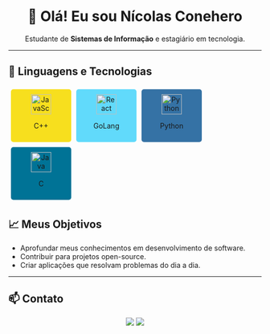 <h1 align="center">👋 Olá! Eu sou Nícolas Conehero</h1>

<p align="center">
  Estudante de <strong>Sistemas de Informação</strong> e estagiário em tecnologia.
</p>

---

## 🚀 Linguagens e Tecnologias

<div style="display: flex; flex-wrap: wrap;">
  <!-- Exemplo de um "card" para cada tecnologia -->
  <div style="background-color: #f7df1e; padding: 10px; margin: 5px; border-radius: 5px; text-align: center; width: 100px;">
    <img src="https://cdn.jsdelivr.net/gh/devicons/devicon/icons/javascript/javascript-original.svg" width="40" alt="JavaScript">
    <p>C++</p>
  </div>
  <div style="background-color: #61dafb; padding: 10px; margin: 5px; border-radius: 5px; text-align: center; width: 100px;">
    <img src="https://cdn.jsdelivr.net/gh/devicons/devicon/icons/react/react-original.svg" width="40" alt="React">
    <p>GoLang</p>
  </div>
  <div style="background-color: #3572A5; padding: 10px; margin: 5px; border-radius: 5px; text-align: center; width: 100px;">
    <img src="https://cdn.jsdelivr.net/gh/devicons/devicon/icons/python/python-original.svg" width="40" alt="Python">
    <p>Python</p>
  </div>
  <div style="background-color: #007396; padding: 10px; margin: 5px; border-radius: 5px; text-align: center; width: 100px;">
    <img src="https://cdn.jsdelivr.net/gh/devicons/devicon/icons/java/java-original.svg" width="40" alt="Java">
    <p>C</p>
  </div>
</div>

## 📈 Meus Objetivos

- Aprofundar meus conhecimentos em desenvolvimento de software.
- Contribuir para projetos open-source.
- Criar aplicações que resolvam problemas do dia a dia.

---

## 📫 Contato

<p align="center">
  <a href="https://www.linkedin.com/in/nicolas-conehero" target="_blank"><img src="https://img.shields.io/badge/-LinkedIn-blue?style=for-the-badge&logo=LinkedIn&logoColor=white" /></a>
  <a href="mailto:nicolaslgconehero13@gmail.com"><img src="https://img.shields.io/badge/-Email-red?style=for-the-badge&logo=Gmail&logoColor=white" /></a>
</p>
<!---
Conehero-Nicolas/Conehero-Nicolas is a ✨ special ✨ repository because its `README.md` (this file) appears on your GitHub profile.
You can click the Preview link to take a look at your changes.
--->
